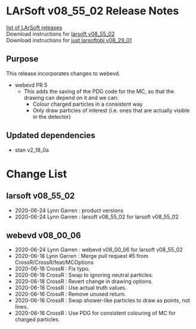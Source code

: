 # LArSoft v08_55_02 Release Notes



[list of LArSoft releases](LArSoft_release_list)  
Download instructions for [larsoft v08_55_02](http://scisoft.fnal.gov/scisoft/bundles/larsoft/v08_55_02/larsoft-v08_55_02.html)  
Download instructions for [just larsoftobj v08_29_01](http://scisoft.fnal.gov/scisoft/bundles/larsoftobj/v08_29_01/larsoftobj-v08_29_01.html)

## Purpose

This release incorporates changes to webevd.

-   webevd PR 5
    -   This adds the saving of the PDG code for the MC, so that the drawing can depend on it and we can:
        -   Colour charged particles in a consistent way
        -   Only draw particles of interest (i.e. ones that are actually visible in the detector)

## Updated dependencies

-   stan v2_18_0a

# Change List

## larsoft v08_55_02

-   2020-06-24 Lynn Garren : product versions
-   2020-06-24 Lynn Garren : larsoft v08_55_02 for larsoft v08_55_02

## webevd v08_00_06

-   2020-06-24 Lynn Garren : webevd v08_00_06 for larsoft v08_55_02
-   2020-06-18 Lynn Garren : Merge pull request \#5 from CrossR/CrossR/feat/MCOptions
-   2020-06-18 CrossR : Fix typo.
-   2020-06-18 CrossR : Swap to ignoring neutral particles.
-   2020-06-18 CrossR : Revert change in drawing options.
-   2020-06-18 CrossR : Use actual truth values.
-   2020-06-16 CrossR : Remove unused return.
-   2020-06-16 CrossR : Swap shower-like particles to draw as points, not lines.
-   2020-06-16 CrossR : Use PDG for consistent colouring of MC for charged particles.
